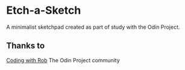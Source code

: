 # Etch-a-Sketch
A minimalist sketchpad created as part of study with the Odin Project.

## Thanks to

[Coding with Rob](https://youtu.be/dyhuaXeuyGo)
The Odin Project community
